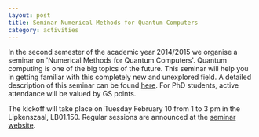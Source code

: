 ```yaml
---
layout: post
title: Seminar Numerical Methods for Quantum Computers
category: activities
---
```


In the second semester of the academic year 2014/2015 we organise a seminar on
'Numerical Methods for Quantum Computers'.  Quantum computing is one of the big
topics of the future.  This seminar will help you in getting familiar with this
completely new and unexplored field.  A detailed description of this seminar
can be found [here][seminar website].  For PhD students, active attendance will
be valued by GS points.

The kickoff will take place on Tuesday February 10 from 1 to 3 pm in the
Lipkenszaal, LB01.150.  Regular sessions are announced at the [seminar
website].

[seminar website]: http://ta.twi.tudelft.nl/nw/users/matthias/teaching.html
